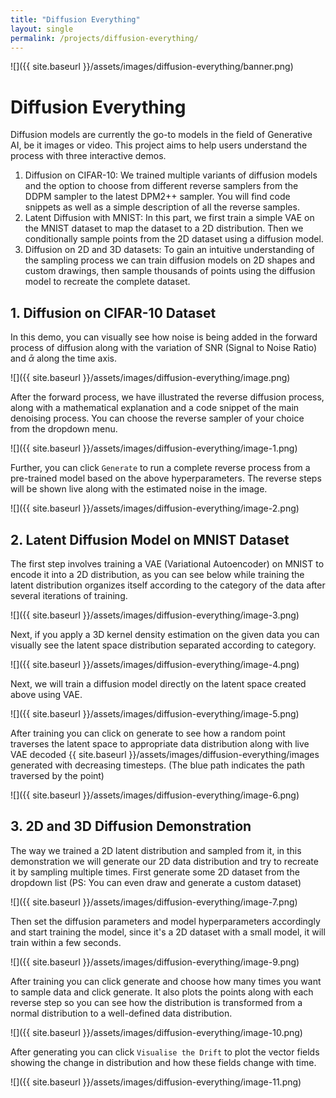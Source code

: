```yaml
---
title: "Diffusion Everything"
layout: single
permalink: /projects/diffusion-everything/
---
```

![]({{ site.baseurl }}/assets/images/diffusion-everything/banner.png)

# Diffusion Everything  
Diffusion models are currently the go-to models in the field of Generative AI, be it images or video. This project aims to help users understand the process with three interactive demos. 
1. Diffusion on CIFAR-10: We trained multiple variants of diffusion models and the option to choose from different reverse samplers from the DDPM sampler to the latest DPM2++ sampler. You will find code snippets as well as a simple description of all the reverse samples. 
2. Latent Diffusion with MNIST: In this part, we first train a simple VAE on the MNIST dataset to map the dataset to a 2D distribution. Then we conditionally sample points from the 2D dataset using a diffusion model. 
3. Diffusion on 2D and 3D datasets: To gain an intuitive understanding of the sampling process we can train diffusion models on 2D shapes and custom drawings, then sample thousands of points using the diffusion model to recreate the complete dataset. 

## 1. Diffusion on CIFAR-10 Dataset
In this demo, you can visually see how noise is being added in the forward process of diffusion along with the variation of SNR (Signal to Noise Ratio) and $\bar{\alpha}$ along the time axis. 

![]({{ site.baseurl }}/assets/images/diffusion-everything/image.png)  

After the forward process, we have illustrated the reverse diffusion process, along with a mathematical explanation and a code snippet of the main denoising process. You can choose the reverse sampler of your choice from the dropdown menu. 

![]({{ site.baseurl }}/assets/images/diffusion-everything/image-1.png)

Further, you can click `Generate` to run a complete reverse process from a pre-trained model based on the above hyperparameters. The reverse steps will be shown live along with the estimated noise in the image.  

![]({{ site.baseurl }}/assets/images/diffusion-everything/image-2.png)


## 2. Latent Diffusion Model on MNIST Dataset 

The first step involves training a VAE (Variational Autoencoder) on MNIST to encode it into a 2D distribution, as you can see below while training the latent distribution organizes itself according to the category of the data after several iterations of training. 

![]({{ site.baseurl }}/assets/images/diffusion-everything/image-3.png)

Next, if you apply a 3D kernel density estimation on the given data you can visually see the latent space distribution separated according to category. 

![]({{ site.baseurl }}/assets/images/diffusion-everything/image-4.png)

Next, we will train a diffusion model directly on the latent space created above using VAE.

![]({{ site.baseurl }}/assets/images/diffusion-everything/image-5.png)

After training you can click on generate to see how a random point traverses the latent space to appropriate data distribution along with live VAE decoded {{ site.baseurl }}/assets/images/diffusion-everything/images generated with decreasing timesteps. (The blue path indicates the path traversed by the point)

![]({{ site.baseurl }}/assets/images/diffusion-everything/image-6.png)

## 3. 2D and 3D Diffusion Demonstration

The way we trained a 2D latent distribution and sampled from it, in this demonstration we will generate our 2D data distribution and try to recreate it by sampling multiple times. First generate some 2D dataset from the dropdown list (PS: You can even draw and generate a custom dataset) 

![]({{ site.baseurl }}/assets/images/diffusion-everything/image-7.png)

Then set the diffusion parameters and model hyperparameters accordingly and start training the model, since it's a 2D dataset with a small model, it will train within a few seconds. 

![]({{ site.baseurl }}/assets/images/diffusion-everything/image-9.png)

After training you can click generate and choose how many times you want to sample data and click generate. It also plots the points along with each reverse step so you can see how the distribution is transformed from a normal distribution to a well-defined data distribution. 

![]({{ site.baseurl }}/assets/images/diffusion-everything/image-10.png) 

After generating you can click `Visualise the Drift` to plot the vector fields showing the change in distribution and how these fields change with time. 

![]({{ site.baseurl }}/assets/images/diffusion-everything/image-11.png)
